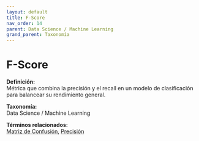 ```yaml
---
layout: default
title: F-Score
nav_order: 14
parent: Data Science / Machine Learning
grand_parent: Taxonomía
---
```


# F-Score

**Definición:**  
Métrica que combina la precisión y el recall en un modelo de clasificación para balancear su rendimiento general.

**Taxonomía:**  
Data Science / Machine Learning

**Términos relacionados:**  
[Matriz de Confusión](https://maleniski.github.io/diccionario-angl-tec-mx/docs/taxonomia/data--science--/--machine--learning/matriz-de-confusin.html), [Precisión](https://maleniski.github.io/diccionario-angl-tec-mx/docs/taxonomia/data--science--/--machine--learning/precisin.html)

